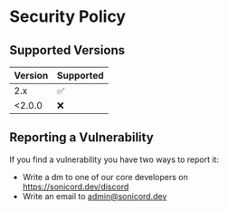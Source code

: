 # Security Policy

## Supported Versions

| Version | Supported          |
| ------- | ------------------ |
| 2.x     | :white_check_mark: |
| <2.0.0  | :x:                |

## Reporting a Vulnerability

If you find a vulnerability you have two ways to report it:

- Write a dm to one of our core developers on https://sonicord.dev/discord
- Write an email to admin@sonicord.dev
